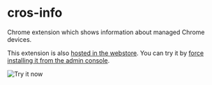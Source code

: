 # cros-info
Chrome extension which shows information about managed Chrome devices.

This extension is also [hosted in the webstore](https://chrome.google.com/webstore/detail/chrome-device-info/gbhbpcekmnphpkpkepfailabmnbfcdjb). You can try it by [force installing it from the admin console](https://support.google.com/chrome/a/answer/6306504?hl=en).

<img alt="Try it now" src="https://github.com/jay0lee/cros-info/raw/master/cws.png" title="Click here to install this sample from the Chrome Web Store">
